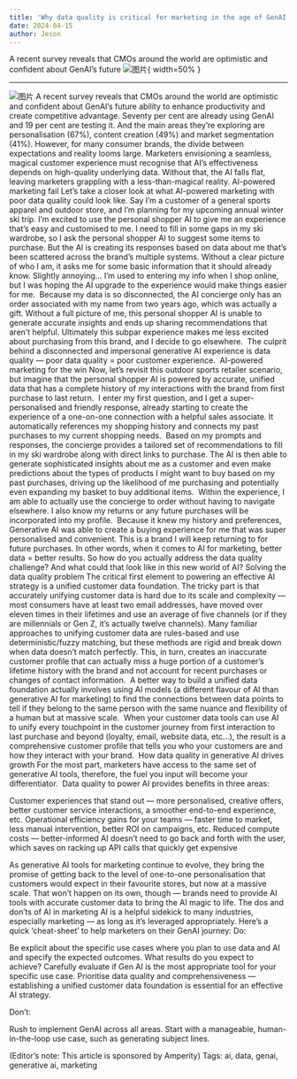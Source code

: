 ```yaml
---
title: 'Why data quality is critical for marketing in the age of GenAI'
date: 2024-04-15
author: Jeson
---
```


A recent survey reveals that CMOs around the world are optimistic and confident about GenAI’s future
![图片](https://www.artificialintelligence-news.com/wp-content/uploads/sites/9/2024/04/amperity-data-quality-ai-marketing-artificial-intelligence.jpeg){ width=50% }

---
![图片](https://www.artificialintelligence-news.com/wp-content/uploads/sites/9/2024/03/joyce-gordon-amperity.jpeg)
A recent survey reveals that CMOs around the world are optimistic and confident about GenAI’s future ability to enhance productivity and create competitive advantage. Seventy per cent are already using GenAI and 19 per cent are testing it. And the main areas they’re exploring are personalisation (67%), content creation (49%) and market segmentation (41%).
However, for many consumer brands, the divide between expectations and reality looms large. Marketers envisioning a seamless, magical customer experience must recognise that AI’s effectiveness depends on high-quality underlying data. Without that, the AI falls flat, leaving marketers grappling with a less-than-magical reality.
AI-powered marketing fail
Let’s take a closer look at what AI-powered marketing with poor data quality could look like. Say I’m a customer of a general sports apparel and outdoor store, and I’m planning for my upcoming annual winter ski trip. I’m excited to use the personal shopper AI to give me an experience that’s easy and customised to me.
I need to fill in some gaps in my ski wardrobe, so I ask the personal shopper AI to suggest some items to purchase. But the AI is creating its responses based on data about me that’s been scattered across the brand’s multiple systems. Without a clear picture of who I am, it asks me for some basic information that it should already know. Slightly annoying… I’m used to entering my info when I shop online, but I was hoping the AI upgrade to the experience would make things easier for me. 
Because my data is so disconnected, the AI concierge only has an order associated with my name from two years ago, which was actually a gift. Without a full picture of me, this personal shopper AI is unable to generate accurate insights and ends up sharing recommendations that aren’t helpful.
Ultimately this subpar experience makes me less excited about purchasing from this brand, and I decide to go elsewhere. 
The culprit behind a disconnected and impersonal generative AI experience is data quality — poor data quality = poor customer experience. 
AI-powered marketing for the win
Now, let’s revisit this outdoor sports retailer scenario, but imagine that the personal shopper AI is powered by accurate, unified data that has a complete history of my interactions with the brand from first purchase to last return. 
I enter my first question, and I get a super-personalised and friendly response, already starting to create the experience of a one-on-one connection with a helpful sales associate. It automatically references my shopping history and connects my past purchases to my current shopping needs. 
Based on my prompts and responses, the concierge provides a tailored set of recommendations to fill in my ski wardrobe along with direct links to purchase. The AI is then able to generate sophisticated insights about me as a customer and even make predictions about the types of products I might want to buy based on my past purchases, driving up the likelihood of me purchasing and potentially even expanding my basket to buy additional items. 
Within the experience, I am able to actually use the concierge to order without having to navigate elsewhere. I also know my returns or any future purchases will be incorporated into my profile. 
Because it knew my history and preferences, Generative AI was able to create a buying experience for me that was super personalised and convenient. This is a brand I will keep returning to for future purchases.
In other words, when it comes to AI for marketing, better data = better results.
So how do you actually address the data quality challenge? And what could that look like in this new world of AI?
Solving the data quality problem
The critical first element to powering an effective AI strategy is a unified customer data foundation. The tricky part is that accurately unifying customer data is hard due to its scale and complexity — most consumers have at least two email addresses, have moved over eleven times in their lifetimes and use an average of five channels (or if they are millennials or Gen Z, it’s actually twelve channels).
Many familiar approaches to unifying customer data are rules-based and use deterministic/fuzzy matching, but these methods are rigid and break down when data doesn’t match perfectly. This, in turn, creates an inaccurate customer profile that can actually miss a huge portion of a customer’s lifetime history with the brand and not account for recent purchases or changes of contact information. 
A better way to build a unified data foundation actually involves using AI models (a different flavour of AI than generative AI for marketing) to find the connections between data points to tell if they belong to the same person with the same nuance and flexibility of a human but at massive scale. 
When your customer data tools can use AI to unify every touchpoint in the customer journey from first interaction to last purchase and beyond (loyalty, email, website data, etc…), the result is a comprehensive customer profile that tells you who your customers are and how they interact with your brand. 
How data quality in generative AI drives growth
For the most part, marketers have access to the same set of generative AI tools, therefore, the fuel you input will become your differentiator. 
Data quality to power AI provides benefits in three areas: 

Customer experiences that stand out — more personalised, creative offers, better customer service interactions, a smoother end-to-end experience, etc.
Operational efficiency gains for your teams — faster time to market, less manual intervention, better ROI on campaigns, etc.
Reduced compute costs — better-informed AI doesn’t need to go back and forth with the user, which saves on racking up API calls that quickly get expensive

As generative AI tools for marketing continue to evolve, they bring the promise of getting back to the level of one-to-one personalisation that customers would expect in their favourite stores, but now at a massive scale. That won’t happen on its own, though — brands need to provide AI tools with accurate customer data to bring the AI magic to life.
The dos and don’ts of AI in marketing
AI is a helpful sidekick to many industries, especially marketing — as long as it’s leveraged appropriately. Here’s a quick ‘cheat-sheet’ to help marketers on their GenAI journey:
Do:

Be explicit about the specific use cases where you plan to use data and AI and specify the expected outcomes. What results do you expect to achieve?
Carefully evaluate if Gen AI is the most appropriate tool for your specific use case.
Prioritise data quality and comprehensiveness — establishing a unified customer data foundation is essential for an effective AI strategy.

Don’t:

Rush to implement GenAI across all areas. Start with a manageable, human-in-the-loop use case, such as generating subject lines.

(Editor’s note: This article is sponsored by Amperity)
Tags: ai, data, genai, generative ai, marketing